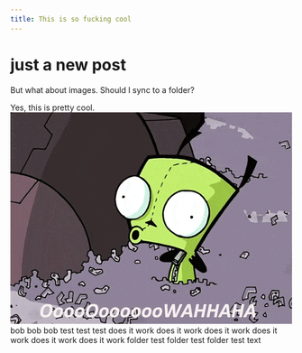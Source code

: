 ```yaml
---
title: This is so fucking cool
---
```


# just a new post

But what about images. Should I sync to a folder?


Yes, this is pretty cool.
![gir_ref](images/gir.gif)
bob
bob
bob
test
test
test
does it work
does it work
does it work
does it work
does it work
does it work
folder test
folder test
folder test
text
